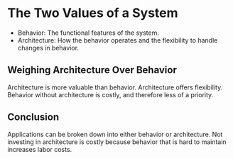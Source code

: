 # The Two Values of a System

- Behavior: The functional features of the system.
- Architecture: How the behavior operates and the flexibility to handle changes in behavior.

## Weighing Architecture Over Behavior

Architecture is more valuable than behavior. Architecture offers flexibility. Behavior without architecture is costly, and therefore less of a priority.

## Conclusion

Applications can be broken down into either behavior or architecture. Not investing in architecture is costly because behavior that is hard to maintain increases labor costs.